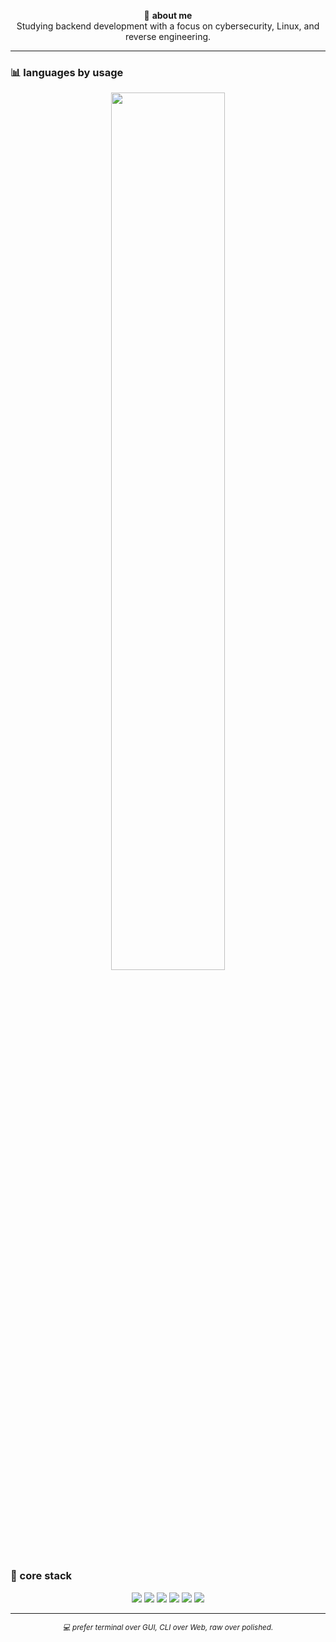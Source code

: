 <p align="center">
  🧩 <strong>about me</strong><br>
  Studying backend development with a focus on cybersecurity, Linux, and reverse engineering.
</p>

---

### 📊 languages by usage
<p align="center">
  <img src="https://github-readme-stats.vercel.app/api/top-langs/?username=voidh7&layout=compact&hide_border=true&langs_count=8&bg_color=000000&title_color=00ff88&text_color=ffffff&border_color=000000" width="60%"/>
</p>

### 🧠 core stack
<p align="center">
  <img src="https://img.shields.io/badge/-C-1e1e1e?style=flat&logo=c&logoColor=white"/>
  <img src="https://img.shields.io/badge/-Node.js-1e1e1e?style=flat&logo=node.js"/>
  <img src="https://img.shields.io/badge/-Shell-1e1e1e?style=flat&logo=gnu-bash"/>
  <img src="https://img.shields.io/badge/-SQLite-1e1e1e?style=flat&logo=sqlite"/>
  <img src="https://img.shields.io/badge/-Linux-1e1e1e?style=flat&logo=linux"/>
  <img src="https://img.shields.io/badge/-Python-1e1e1e?style=flat&logo=python"/>
</p>

---

<p align="center">
  <sub><i>💻 prefer terminal over GUI, CLI over Web, raw over polished.</i></sub>
</p>